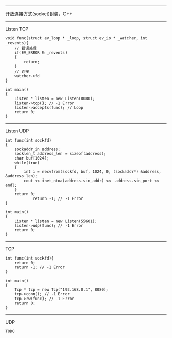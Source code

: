 -----------------------------------  
开放连接方式(socket)封装，C++

-----------------------------------  
Listen TCP

	void func(struct ev_loop * _loop, struct ev_io * _watcher, int _revents){
		// 错误处理
		if(EV_ERROR & _revents)
		{
			return;
		}
		// 连接
		watcher->fd
	}

	int main()
	{
		Listen * listen = new Listen(8080);
		listen->tcp(); // -1 Error
		listen->accepts(func); // Loop
		return 0;
	}

-----------------------------------  
Listen UDP

	int func(int sockfd)
	{
		sockaddr_in address;
		socklen_t address_len = sizeof(address);
		char buf[1024];			
		while(true)
		{
			int i = recvfrom(sockfd, buf, 1024, 0, (sockaddr*) &address, &address_len);
			cout << inet_ntoa(address.sin_addr) <<  address.sin_port << endl;
		}
		return 0;
                return -1; // -1 Error
	}

	int main()
	{
		Listen * listen = new Listen(55601);
		listen->udp(func); // -1 Error
		return 0;
	}

-----------------------------------  
TCP

	int func(int sockfd){
		return 0;
		return -1; // -1 Error
	}

	int main()
	{
		Tcp * tcp = new Tcp("192.168.0.1", 8080);
		tcp->conn(); // -1 Error
		tcp->rw(func); // -1 Error
		return 0;
	}

-----------------------------------  
UDP

	TODO
